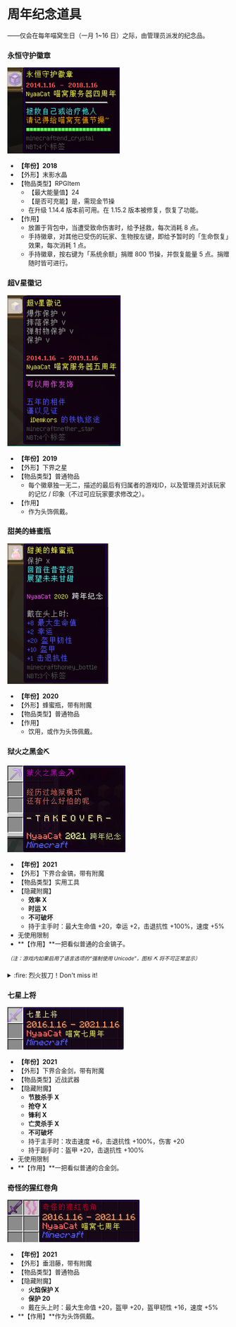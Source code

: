 # 周年纪念道具

——仅会在每年喵窝生日（一月 1~16 日）之际，由管理员派发的纪念品。

### 永恒守护徽章
![4th](../../assets/images/items/anniversary-gifts/4th.png)
- **【年份】2018**
- 【外形】末影水晶
- 【物品类型】RPGItem
  + 【最大能量值】24
  + 【是否可充能】是，需现金节操
  + 在升级 1.14.4 版本前可用。在 1.15.2 版本被修复，恢复了功能。
- 【作用】
  + 放置于背包中，当遭受致命伤害时，给予拯救，每次消耗 8 点。
  + 手持徽章，对其他已受伤的玩家、生物按左键，即给予暂时的「生命恢复」效果，每次消耗 1 点。
  + 手持徽章，按右键为「系统余额」捐赠 <span class="nw-explain" title="2020 年 3 月 30 日前仅需 100 节操">800 节操</span>，并恢复能量 5 点。捐赠随时皆可进行。


### 超V星徽记
![5th](../../assets/images/items/anniversary-gifts/5th.png)
- **【年份】2019**
- 【外形】下界之星
- 【物品类型】普通物品
  + 每个徽章独一无二，描述的最后有归属者的游戏ID，以及管理员对该玩家的记忆 / 印象（不过可应玩家要求修改之）。
- 【作用】
  + 作为头饰佩戴。

### 甜美的蜂蜜瓶
![6th](../../assets/images/items/anniversary-gifts/6th.png)
- **【年份】2020**
- 【外形】蜂蜜瓶，带有附魔
- 【物品类型】普通物品
- 【作用】
  + 饮用，或作为头饰佩戴。

### 狱火之黑金⛏
![7th](../../assets/images/items/anniversary-gifts/7th-狱火之黑金镐.png)
- **【年份】2021**
- 【外形】下界合金镐，带有附魔
- 【物品类型】实用工具
- 【隐藏附魔】
  + **效率 X**
  + **时运 X**
  + **不可破坏**
  + 持于主手时：最大生命值 +20，幸运 +2，击退抗性 +100%，速度 +5%
- 无使用限制
- **【作用】**一把看似普通的合金镐子。

<sup>*（注：游戏内如果启用了语言选项的“强制使用 Unicode”，图标 ⛏ 将不可正常显示）*</sup>

<details>
<summary>:fire: <span class="nw-important">烈火拔刀！Don't miss it!</span></summary>

<span class="nw-spoiler">ドメタリックアーマー！（超金属的装甲！）</span> —— 生命+20、不可击退  
<span class="nw-spoiler">ドハデニックブースター！（超华丽的推进器！）</span> —— 效率X、速度+5%  
<span class="nw-spoiler">ドハクリョックライダー！（超有魅力的骑士！）</span> —— 幸运+2、时运X  
<span class="nw-spoiler">ドラゴニックナイト！（龙骑士！）</span>

<span class="nw-spoiler">すなわち、ド強い！（总之就是，超级强大！）</span> —— 不可破坏

</details>

### 七星上将

![7th](../../assets/images/items/anniversary-gifts/7th-七星上将.png)
- **【年份】2021**
- 【外形】下界合金剑，带有附魔
- 【物品类型】近战武器
- 【隐藏附魔】
  + **节肢杀手 X**
  + **抢夺 X**
  + **锋利 X**
  + **亡灵杀手 X**
  + **不可破坏**
  + 持于主手时：攻击速度 +6，击退抗性 +100%，伤害 +20
  + 持于副手时：盔甲 +20，击退抗性 +100%
- 无使用限制
- **【作用】**一把看似普通的合金剑。

### 奇怪的猩红卷角

![7th](../../assets/images/items/anniversary-gifts/7th-奇怪的猩红卷角.png)
- **【年份】2021**
- 【外形】垂泪藤，带有附魔
- 【物品类型】普通物品
- 【隐藏附魔】
  + **火焰保护 X**
  + **保护 20**
  + 戴在头上时：最大生命值 +20，盔甲 +20，盔甲韧性 +16，速度 +5%
- **【作用】**作为头饰佩戴。